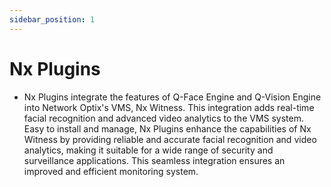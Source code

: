 ```yaml
---
sidebar_position: 1
---
```


# Nx Plugins

- Nx Plugins integrate the features of Q-Face Engine and Q-Vision Engine into Network Optix's VMS, Nx Witness. This integration adds real-time facial recognition and advanced video analytics to the VMS system. Easy to install and manage, Nx Plugins enhance the capabilities of Nx Witness by providing reliable and accurate facial recognition and video analytics, making it suitable for a wide range of security and surveillance applications. This seamless integration ensures an improved and efficient monitoring system.